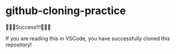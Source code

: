 # github-cloning-practice

🎉🎉🎉Success!!!🎉🎉🎉

If you are reading this in VSCode, you have successfully cloned this repository!

